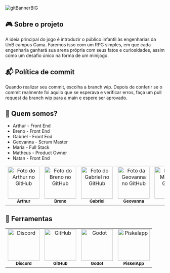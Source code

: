 ![gitBannerBIG](https://user-images.githubusercontent.com/53947083/136849261-510b42bb-b355-414e-afc2-86fa2629cda0.png)

## 🎮 Sobre o projeto
A ideia principal do jogo é introduzir o público infantil às engenharias da UnB campus Gama. Faremos isso com um RPG simples, em que cada engenharia ganhará sua arena própria com seus fatos e curiosidades, assim como um desafio único na forma de um minijogo.
## 📬 Política de commit
Quando realizar seu commit, escolha a branch wip. Depois de conferir se o commit realmente foi aquilo que se esperava e verificar erros, faça um pull request da branch wip para a main e espere ser aprovado.
## 🤝 Quem somos?
- Arthur - Front End
- Breno - Front End
- Gabriel - Front End
- Geovanna - Scrum Master
- Maria - Full Stack
- Matheus - Product Owner
- Natan - Front End
<table>
  <tr>
    <td align="center">
      <a href="#">
        <img src="https://avatars.githubusercontent.com/u/87656157?v=4" width="100px;" alt="Foto do Arthur no GitHub"/><br>
        <sub>
          <b>Arthur</b>
        </sub>
      </a>
    </td>
    <td align="center">
      <a href="#">
        <img src="https://avatars.githubusercontent.com/u/81342329?v=4" width="100px;" alt="Foto do Breno no GitHub"/><br>
        <sub>
          <b>Breno</b>
        </sub>
      </a>
    </td>
    <td align="center">
      <a href="#">
        <img src="https://avatars.githubusercontent.com/u/88348712?v=4" width="100px;" alt="Foto do Gabriel no GitHub"/><br>
        <sub>
          <b>Gabriel</b>
        </sub>
      </a>
    </td>
    <td align="center">
      <a href="#">
        <img src="https://avatars.githubusercontent.com/u/88348637?v=4" width="100px;" alt="Foto da Geovanna no GitHub"/><br>
        <sub>
          <b>Geovanna</b>
        </sub>
      </a>
    </td>
    <td align="center">
      <a href="#">
        <img src="https://avatars.githubusercontent.com/u/87709987?v=4" width="100px;" alt="Foto da Maria no GitHub"/><br>
        <sub>
          <b>Maria</b>
        </sub>
      </a>
    </td>
    <td align="center">
      <a href="#">
        <img src="https://avatars.githubusercontent.com/u/53947083?v=4" width="100px;" alt="Foto do Matheus no GitHub"/><br>
        <sub>
          <b>Matheus</b>
        </sub>
      </a>
    </td>
    <td align="center">
      <a href="#">
        <img src="https://avatars.githubusercontent.com/u/58113823?v=4" width="100px;" alt="Foto do Natan no GitHub"/><br>
        <sub>
          <b>Natan</b>
        </sub>
      </a>
    </td>
  </tr>
</table>

## 🧰 Ferramentas

<table>
  <tr>
    <td align="center">
      <a href="#">
        <img src="https://discord.com/assets/2d20a45d79110dc5bf947137e9d99b66.svg" width="100px;" alt="Discord"/><br>
        <sub>
          <b>Discord</b>
        </sub>
      </a>
    </td>
    <td align="center">
      <a href="#">
        <img src="https://github.githubassets.com/images/modules/logos_page/GitHub-Mark.png" width="100px;" alt="GitHub"/><br>
        <sub>
          <b>GitHub</b>
        </sub>
      </a>
    </td>
    <td align="center">
      <a href="#">
        <img src="https://godotengine.org/themes/godotengine/assets/press/icon_monochrome_dark.png" width="100px;" alt="Godot"/><br>
        <sub>
          <b>Godot</b>
        </sub>
      </a>
    </td>
    <td align="center">
      <a href="#">
        <img src="https://www.piskelapp.com/static/resources/logo_transparent_small_compact.png" width="100px;" alt="Piskelapp"/><br>
        <sub>
          <b>PiskelApp</b>
        </sub>
      </a>
    </td>
  </tr>
</table>
